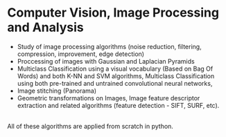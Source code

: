 # Computer Vision, Image Processing and Analysis

* Study of image processing algorithms (noise reduction, filtering, compression, improvement, edge detection)
* Proccessing of images with Gaussian and Laplacian Pyramids
* Multiclass Classification using a visual vocabulary (Based on Bag Of Words) and both K-NN and SVM algorithms, Multiclass Classification using both pre-trained and untrained convolutional neural networks,
* Image stitching (Panorama) 
* Geometric transformations on Images, Image feature descriptor extraction and related algorithms (feature detection - SIFT, SURF, etc). 

<br /> All of these algorithms are applied
from scratch in python.
